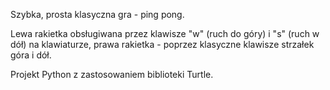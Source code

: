 Szybka, prosta klasyczna gra - ping pong.

Lewa rakietka obsługiwana przez klawisze "w" (ruch do góry) i "s" (ruch w dół) na klawiaturze, prawa rakietka - poprzez klasyczne klawisze strzałek góra i dół.

Projekt Python z zastosowaniem biblioteki Turtle.
